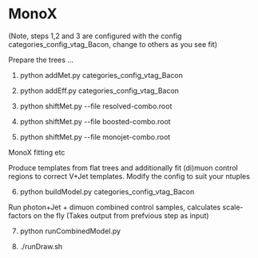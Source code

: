 MonoX
=====
(Note, steps 1,2 and 3 are configured with the config categories_config_vtag_Bacon, 
change to others as you see fit)

Prepare the trees ...

  1) python addMet.py categories_config_vtag_Bacon

  2) python addEff.py categories_config_vtag_Bacon

  3) python shiftMet.py --file resolved-combo.root
  4) python shiftMet.py --file boosted-combo.root
  5) python shiftMet.py --file monojet-combo.root

MonoX fitting etc

Produce templates from flat trees and additionally fit 
(di)muon control regions to correct V+Jet templates. Modify the config to suit your ntuples

  6) python buildModel.py categories_config_vtag_Bacon

Run photon+Jet + dimuon combined control samples, calculates scale-factors on the fly
(Takes output from prefvious step as input)

  7) python runCombinedModel.py 

  8) ./runDraw.sh
  
